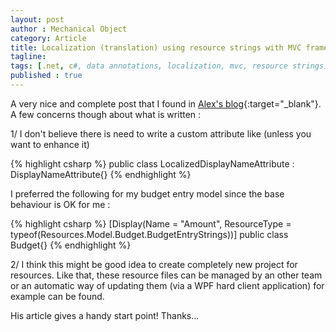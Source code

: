 ```yaml
---
layout: post
author : Mechanical Object
category: Article
title: Localization (translation) using resource strings with MVC framework
tagline: 
tags: [.net, c#, data annotations, localization, mvc, resource strings]
published : true
---
```

A very nice and complete post that I found in [Alex's blog](http://adamyan.blogspot.fr/2010/02/aspnet-mvc-2-localization-complete.html){:target="_blank"}. 
A few concerns though about what is written : 

<!--more-->

1/ I don't believe there is need to write a custom attribute like (unless you want to enhance it)

{% highlight csharp %}
public class LocalizedDisplayNameAttribute : DisplayNameAttribute{}
{% endhighlight %}

I preferred the following for my budget entry model since the base behaviour is OK for me :

{% highlight csharp %}
[Display(Name = "Amount", ResourceType = typeof(Resources.Model.Budget.BudgetEntryStrings))]
public class Budget{}
{% endhighlight %}

2/ I think this might be good idea to create completely new project for resources. Like that, these 
resource files can be managed by an other team or an automatic way of updating them (via a WPF hard 
client application) for example can be found. 

His article gives a handy start point! Thanks...